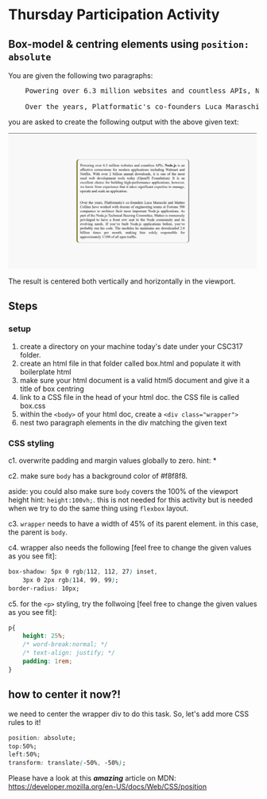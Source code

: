 # Thursday Participation Activity

## Box-model & centring elements using ```position: absolute```

You are given the following two paragraphs: 
<pre>
    Powering over 6.3 million websites and countless APIs, Node.js is an effective cornerstone for modern applications including Walmart and Netflix. With over 2 billion annual downloads, it is one of the most used web development tools today (OpenJS Foundation). It is an excellent choice for building high-performance applications, however, we know from experience that it takes significant expertise to manage, operate and scale an application.

    Over the years, Platformatic's co-founders Luca Maraschi and Matteo Collina have worked with dozens of engineering teams at Fortune 500 companies to architect their most important Node.js applications. As part of the Node.js Technical Steering Committee, Matteo is immensely privileged to have a front row seat to the Node community and its evolving needs. If you’ve built Node.js applications before, you’ve probably run his code. The modules he maintains are downloaded 2.6 billion times per month, making him solely responsible for approximately 1/100 of all npm traffic.
</pre>
you are asked to create the following output with the above given text:

<img width="500" src="result.png" alt="result of the activity is a centered div elment with two pargraphs">

The result is centered both vertically and horizontally in the viewport. 

## Steps
### setup
1. create a directory on your machine today's date under your CSC317 folder.
2. create an html file in that folder called box.html and populate it with boilerplate html
3. make sure your html document is a valid html5 document and give it a title of box centring
4. link to a CSS file in the head of your html doc. the CSS file is called box.css
5. within the ```<body>``` of your html doc, create a ```<div class="wrapper">```
6. nest two paragraph elements in the div matching the given text

### CSS styling
c1. overwrite padding and margin values globally to zero. hint: *

c2. make sure ```body``` has a background color of #f8f8f8.

aside: you could also make sure ```body``` covers the 100% of the viewport height hint: ```height:100vh;```. this is not needed for this activity but is needed when we try to do the same thing using ```flexbox``` layout. 

c3. ```wrapper``` needs to have a width of 45% of its parent element. in this case, the parent is ```body```. 

c4. wrapper also needs the following [feel free to change the given values as you see fit]: 
```css
box-shadow: 5px 0 rgb(112, 112, 27) inset, 
    3px 0 2px rgb(114, 99, 99);
border-radius: 10px;

```

c5. for the ```<p>``` styling, try the follwoing [feel free to change the given values as you see fit]: 
```css
p{
    height: 25%;
    /* word-break:normal; */
    /* text-align: justify; */
    padding: 1rem;
}
```

## how to center it now?!

we need to center the wrapper div to do this task. So, let's add more CSS rules to it!
```css
position: absolute;
top:50%;
left:50%;
transform: translate(-50%, -50%);
```

Please have a look at this ***amazing*** article on MDN:
https://developer.mozilla.org/en-US/docs/Web/CSS/position
